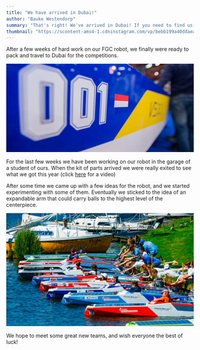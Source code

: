 ```yaml
---
title: "We have arrived in Dubai!"
author: "Bauke Westendorp"
summary: "That's right! We've arrived in Dubai! If you need to find us there, just look for orange shimmering hats ;)"
thumbnail: "https://scontent-ams4-1.cdninstagram.com/vp/bebb199a40ddaeacbbacd730074f5d14/5E457D6D/t51.2885-15/sh0.08/e35/s640x640/71050798_563036647837731_2961209975015383713_n.jpg?_nc_ht=scontent-ams4-1.cdninstagram.com&_nc_cat=103%20640w,https://scontent-ams4-1.cdninstagram.com/vp/3defa95a0c72a95f2933f2e9c2d4612c/5E47D76D/t51.2885-15/sh0.08/e35/s750x750/71050798_563036647837731_2961209975015383713_n.jpg?_nc_ht=scontent-ams4-1.cdninstagram.com&_nc_cat=103%20750w,https://scontent-ams4-1.cdninstagram.com/vp/ac0190022f4a0a2b8c3c98997ae60033/5E5A4588/t51.2885-15/e35/71050798_563036647837731_2961209975015383713_n.jpg?_nc_ht=scontent-ams4-1.cdninstagram.com&_nc_cat=103%201080w"
---
```


After a few weeks of hard work on our FGC robot, we finally were ready to pack and travel to Dubai for the competitions.

![arrived-image]

For the last few weeks we have been working on our robot in the garage of a student of ours. When the kit of parts arrived we were really exited to see what we got this year (click [here][unboxing-video] for a video)

After some time we came up with a few ideas for the robot, and we started experimenting with some of them. Eventually we sticked to the idea of an expandable arm that could carry balls to the highest level of the centerpiece.

![robot-image]

We hope to meet some great new teams, and wish everyone the best of luck!

[arrived-image]: /resources/images/stock/boat001.jpg
[unboxing-video]: https://www.instagram.com/p/B3boZ0Shtkn/?utm_source=ig_web_copy_link
[robot-image]: /resources/images/stock/boats.jpg

